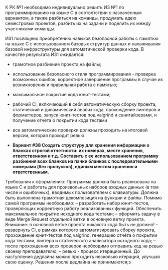 К РК №1 необходимо индивидуально решить ИЗ №1 по программированию на языке С в соответствии с назначенным вариантом, а также разбиться на команды, продумать идею семестровых проектов, разбить их на задачи и поделить их между участниками команды.

ИЗ1 посвящено приобретению навыков безопасной работы с памятью на языке C с использованием базовых структур данных и налаживания базовой инфраструктуры для автоматической проверки кода. В качестве результата ИЗ1 ожидается:
* грамотное разбиение проекта на файлы;
* использование безопасного стиля программирования - проверка возможных ошибок, корректное завершение программы в случае их возникновения и правильная работа с памятью;
* максимальное покрытие кода юнит-тестами;
* рабочий CI, включающий в себя автоматическую сборку проекта, статический и динамический анализ кода, прохождение линтеров и форматтеров, запуск юнит-тестов под valgrind и санитайзерами, и получение отчёта о покрытии кода тестами
* все автоматические проверки должны проходить на итоговой версии, которая проходит ревью
  
* <b>Вариант #38
  Создать структуру для хранения информации о бланках строгой отчетности: их номерах, месте хранения, ответственном и т.д. Составить с ее использованием программу разбиения всех бланков на пачки бланков с последовательными номерами (без пропусков), единым местом хранения и ответственным.
  </b>

Требования к оформлению:
Программа должна быть реализована на языке C и работать для произвольных наборов входных данных (в том числе и ошибочных), вводимых пользователем с клавиатуры. Должна быть выполнена грамотная декомпозиция на функции и файлы.
Помимо самой программы необходимо:
– разработать набор юнит-тестов, проверяющих корректную работу реализованных функций. Обеспечить максимальное покрытие исходного кода тестами;
– оформить задачу в виде Merge Request отдельной ветки в основную ветку проекта.
Внимание: в основной ветке проекта никакого кода быть не должно!
– развернуть CI, в рамках которого автоматизировать сборку проекта, прохождение юнит-тестов под valgrind, генерацию отчёта о покрытии кода тестами, линтера и статического анализатора исходного кода;
– после прохождения всех проверок необходимо отправить код на ревью своему преподавателю;
– ревью - процесс итерационный. До наступления дедлайна можно проходить несколько итераций, улучшая свою оценку. Решения после дедлайна не принимаются;s